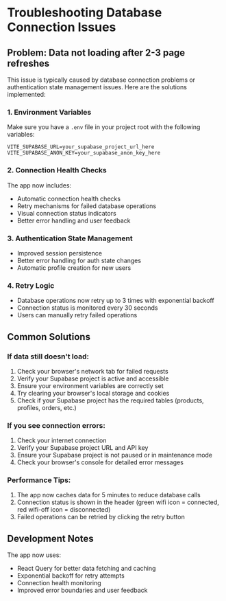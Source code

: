 # Troubleshooting Database Connection Issues

## Problem: Data not loading after 2-3 page refreshes

This issue is typically caused by database connection problems or authentication state management issues. Here are the solutions implemented:

### 1. Environment Variables
Make sure you have a `.env` file in your project root with the following variables:

```env
VITE_SUPABASE_URL=your_supabase_project_url_here
VITE_SUPABASE_ANON_KEY=your_supabase_anon_key_here
```

### 2. Connection Health Checks
The app now includes:
- Automatic connection health checks
- Retry mechanisms for failed database operations
- Visual connection status indicators
- Better error handling and user feedback

### 3. Authentication State Management
- Improved session persistence
- Better error handling for auth state changes
- Automatic profile creation for new users

### 4. Retry Logic
- Database operations now retry up to 3 times with exponential backoff
- Connection status is monitored every 30 seconds
- Users can manually retry failed operations

## Common Solutions

### If data still doesn't load:
1. Check your browser's network tab for failed requests
2. Verify your Supabase project is active and accessible
3. Ensure your environment variables are correctly set
4. Try clearing your browser's local storage and cookies
5. Check if your Supabase project has the required tables (products, profiles, orders, etc.)

### If you see connection errors:
1. Check your internet connection
2. Verify your Supabase project URL and API key
3. Ensure your Supabase project is not paused or in maintenance mode
4. Check your browser's console for detailed error messages

### Performance Tips:
1. The app now caches data for 5 minutes to reduce database calls
2. Connection status is shown in the header (green wifi icon = connected, red wifi-off icon = disconnected)
3. Failed operations can be retried by clicking the retry button

## Development Notes

The app now uses:
- React Query for better data fetching and caching
- Exponential backoff for retry attempts
- Connection health monitoring
- Improved error boundaries and user feedback 